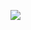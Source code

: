 ![](https://visitor-badge.glitch.me/badge?page_id=syukinmei.syukinmei&left_color=red&right_color=yellow&left_text=A%20good%20code%20is%20like%20a%20story,%20not%20a%20puzzle.)
